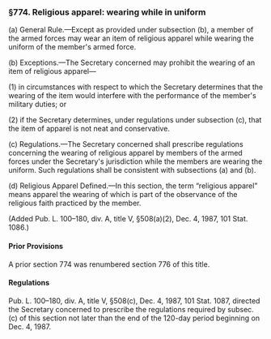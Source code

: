 ### §774. Religious apparel: wearing while in uniform ###

(a) General Rule.—Except as provided under subsection (b), a member of the armed forces may wear an item of religious apparel while wearing the uniform of the member's armed force.

(b) Exceptions.—The Secretary concerned may prohibit the wearing of an item of religious apparel—

(1) in circumstances with respect to which the Secretary determines that the wearing of the item would interfere with the performance of the member's military duties; or

(2) if the Secretary determines, under regulations under subsection (c), that the item of apparel is not neat and conservative.

(c) Regulations.—The Secretary concerned shall prescribe regulations concerning the wearing of religious apparel by members of the armed forces under the Secretary's jurisdiction while the members are wearing the uniform. Such regulations shall be consistent with subsections (a) and (b).

(d) Religious Apparel Defined.—In this section, the term “religious apparel” means apparel the wearing of which is part of the observance of the religious faith practiced by the member.

(Added Pub. L. 100–180, div. A, title V, §508(a)(2), Dec. 4, 1987, 101 Stat. 1086.)

#### Prior Provisions ####

A prior section 774 was renumbered section 776 of this title.

#### Regulations ####

Pub. L. 100–180, div. A, title V, §508(c), Dec. 4, 1987, 101 Stat. 1087, directed the Secretary concerned to prescribe the regulations required by subsec. (c) of this section not later than the end of the 120-day period beginning on Dec. 4, 1987.